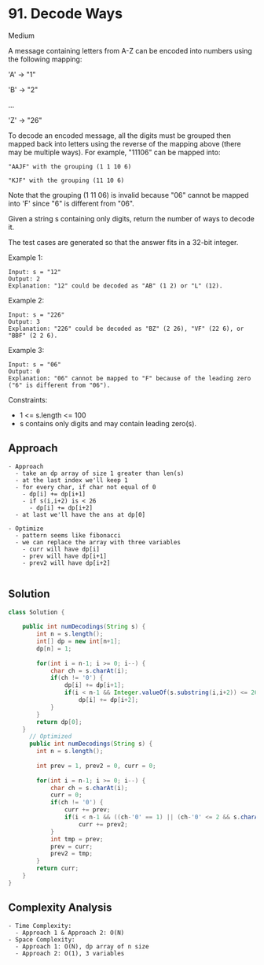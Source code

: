 # 91. Decode Ways
Medium


A message containing letters from A-Z can be encoded into numbers using the following mapping:

'A' -> "1"

'B' -> "2"

...

'Z' -> "26"

To decode an encoded message, all the digits must be grouped then mapped back into letters using the reverse of the mapping above (there may be multiple ways). For example, "11106" can be mapped into:

`"AAJF" with the grouping (1 1 10 6)`

`"KJF" with the grouping (11 10 6)`

Note that the grouping (1 11 06) is invalid because "06" cannot be mapped into 'F' since "6" is different from "06".

Given a string s containing only digits, return the number of ways to decode it.

The test cases are generated so that the answer fits in a 32-bit integer.

 

Example 1:
```
Input: s = "12"
Output: 2
Explanation: "12" could be decoded as "AB" (1 2) or "L" (12).
```
Example 2:
```
Input: s = "226"
Output: 3
Explanation: "226" could be decoded as "BZ" (2 26), "VF" (22 6), or "BBF" (2 2 6).
```
Example 3:
```
Input: s = "06"
Output: 0
Explanation: "06" cannot be mapped to "F" because of the leading zero ("6" is different from "06").
 ```

Constraints:

- 1 <= s.length <= 100
- s contains only digits and may contain leading zero(s).

## Approach
```
- Approach
  - take an dp array of size 1 greater than len(s)
  - at the last index we'll keep 1
  - for every char, if char not equal of 0
    - dp[i] += dp[i+1]
    - if s(i,i+2) is < 26
      - dp[i] += dp[i+2]
  - at last we'll have the ans at dp[0]

- Optimize
  - pattern seems like fibonacci
  - we can replace the array with three variables
    - curr will have dp[i]
    - prev will have dp[i+1]
    - prev2 will have dp[i+2]
  
```

## Solution
```java
class Solution {
    
    public int numDecodings(String s) {
        int n = s.length();
        int[] dp = new int[n+1];
        dp[n] = 1;
        
        for(int i = n-1; i >= 0; i--) {
            char ch = s.charAt(i);
            if(ch != '0') {
                dp[i] += dp[i+1];
                if(i < n-1 && Integer.valueOf(s.substring(i,i+2)) <= 26)
                    dp[i] += dp[i+2];
            }
        }
        return dp[0];
    }
      // Optimized
      public int numDecodings(String s) {
        int n = s.length();
        
        int prev = 1, prev2 = 0, curr = 0;
        
        for(int i = n-1; i >= 0; i--) {
            char ch = s.charAt(i);
            curr = 0;
            if(ch != '0') {
                curr += prev;
                if(i < n-1 && ((ch-'0' == 1) || (ch-'0' <= 2 && s.charAt(i+1)-'0' <= 6)))
                    curr += prev2;
            }
            int tmp = prev;
            prev = curr;
            prev2 = tmp;
        }
        return curr;
    }
}
```

## Complexity Analysis
```
- Time Complexity:
  - Approach 1 & Approach 2: O(N)
- Space Complexity:
  - Approach 1: O(N), dp array of n size
  - Approach 2: O(1), 3 variables

```
